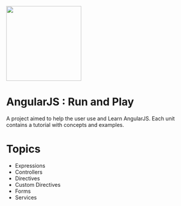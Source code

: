 <a name="README">[<img src="https://pbs.twimg.com/profile_images/2149314222/square.png" width="200px" height="200px" />](https://github.com/MartinChavez/Learn-Javascript)</a>

AngularJS : Run and Play
================

A project aimed to help the user use and Learn AngularJS. Each unit contains a tutorial with concepts and examples.

Topics
================
 - Expressions
 - Controllers
 - Directives
 - Custom Directives
 - Forms
 - Services
 
